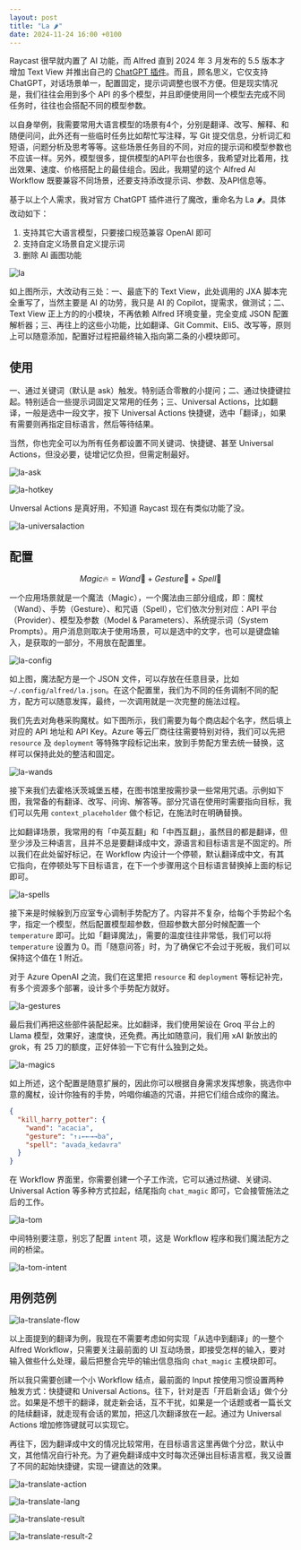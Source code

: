```yaml
---
layout: post
title: "La 🌶️"
date: 2024-11-24 16:00 +0100
---
```


Raycast 很早就内置了 AI 功能，而 Alfred 直到 2024 年 3 月发布的 5.5 版本才增加 Text View 并推出自己的 [ChatGPT 插件](https://github.com/alfredapp/openai-workflow/)。而且，顾名思义，它仅支持 ChatGPT，对话场景单一，配置固定，提示词调整也很不方便。但是现实情况是，我们往往会用到多个 API 的多个模型，并且即便使用同一个模型去完成不同任务时，往往也会搭配不同的模型参数。

以自身举例，我需要常用大语言模型的场景有4个，分别是翻译、改写、解释、和随便问问，此外还有一些临时任务比如帮忙写注释，写 Git 提交信息，分析词汇和短语，问题分析及思考等等。这些场景任务目的不同，对应的提示词和模型参数也不应该一样。另外，模型很多，提供模型的API平台也很多，我希望对比着用，找出效果、速度、价格搭配上的最佳组合。因此，我期望的这个 Alfred AI Workflow 既要兼容不同场景，还要支持添改提示词、参数、及API信息等。

基于以上个人需求，我对官方 ChatGPT 插件进行了魔改，重命名为 La 🌶️。具体改动如下：

1. 支持其它大语言模型，只要接口规范兼容 OpenAI 即可
2. 支持自定义场景自定义提示词
3. 删除 AI 画图功能

![la](/files/2024/11/la.png)

如上图所示，大改动有三处：一、最底下的 Text View，此处调用的 JXA 脚本完全重写了，当然主要是 AI 的功劳，我只是 AI 的 Copilot，提需求，做测试；二、Text View 正上方的的小模块，不再依赖 Alfred 环境变量，完全变成 JSON 配置解析器；三、再往上的这些小功能，比如翻译、Git Commit、Eli5、改写等，原则上可以随意添加，配置好过程把最终输入指向第二条的小模块即可。

## 使用

一、通过关键词（默认是 ask）触发。特别适合零散的小提问；二、通过快捷键拉起。特别适合一些提示词固定又常用的任务；三、Universal Actions，比如翻译，一般是选中一段文字，按下 Universal Actions 快捷键，选中「翻译」，如果有需要则再指定目标语言，然后等待结果。

当然，你也完全可以为所有任务都设置不同关键词、快捷键、甚至 Universal Actions，但没必要，徒增记忆负担，但需定制最好。

![la-ask](/files/2024/11/la-ask.png)

![la-hotkey](/files/2024/11/la-hotkey.png)

Unversal Actions 是真好用，不知道 Raycast 现在有类似功能了没。

![la-universalaction](/files/2024/11/la-universalaction.png)

## 配置

$$ Magic 🔥 = Wand 🥢 + Gesture 🖖 + Spell 📖 $$

一个应用场景就是一个魔法（Magic），一个魔法由三部分组成，即：魔杖（Wand）、手势（Gesture）、和咒语（Spell），它们依次分别对应：API 平台（Provider）、模型及参数（Model & Parameters）、系统提示词（System Prompts）。用户消息则取决于使用场景，可以是选中的文字，也可以是键盘输入，是获取的一部分，不用放在配置里。

![la-config](/files/2024/11/la-config.png)

如上图，魔法配方是一个 JSON 文件，可以存放在任意目录，比如 `~/.config/alfred/la.json`。在这个配置里，我们为不同的任务调制不同的配方，配方可以随意发挥，最终，一次调用就是一次完整的施法过程。

我们先去对角巷采购魔杖。如下图所示，我们需要为每个商店起个名字，然后填上对应的 API 地址和 API Key。Azure 等云厂商往往需要特别对待，我们可以先把 `resource` 及 `deployment` 等特殊字段标记出来，放到手势配方里去统一替换，这样可以保持此处的整洁和固定。

![la-wands](/files/2024/11/la-wands.png)

接下来我们去霍格沃茨城堡五楼，在图书馆里按需抄录一些常用咒语。示例如下图，我常备的有翻译、改写、问询、解答等。部分咒语在使用时需要指向目标，我们可以先用 `context_placeholder` 做个标记，在施法时在明确替换。

比如翻译场景，我常用的有「中英互翻」和「中西互翻」，虽然目的都是翻译，但至少涉及三种语言，且并不总是要翻译成中文，源语言和目标语言是不固定的。所以我们在此处留好标记，在 Workflow 内设计一个停顿，默认翻译成中文，有其它指向，在停顿处写下目标语言，在下一个步骤用这个目标语言替换掉上面的标记即可。

![la-spells](/files/2024/11/la-spells.png)

接下来是时候躲到万应室专心调制手势配方了。内容并不复杂，给每个手势起个名字，指定一个模型，然后配置模型超参数，但超参数大部分时候配置一个 `temperature` 即可。比如「翻译魔法」，需要的温度往往非常低，我们可以将 `temperature` 设置为 0。而「随意问答」时，为了确保它不会过于死板，我们可以保持这个值在 1 附近。

对于 Azure OpenAI 之流，我们在这里把 `resource` 和 `deployment` 等标记补完，有多个资源多个部署，设计多个手势配方就好。

![la-gestures](/files/2024/11/la-gestures.png)

最后我们再把这些部件装配起来。比如翻译，我们使用架设在 Groq 平台上的 Llama 模型，效果好，速度快，还免费。再比如随意问，我们用 xAI 新放出的 grok，有 25 刀的额度，正好体验一下它有什么独到之处。

![la-magics](/files/2024/11/la-magics.png)

如上所述，这个配置是随意扩展的，因此你可以根据自身需求发挥想象，挑选你中意的魔杖，设计你独有的手势，吟唱你编造的咒语，并把它们组合成你的魔法。

```json
{
  "kill_harry_potter": {
    "wand": "acacia",
    "gesture": "↑↓←←→→ba",
    "spell": "avada_kedavra"
  }
}
```

在 Workflow 界面里，你需要创建一个子工作流，它可以通过热键、关键词、Universal Action 等多种方式拉起，结尾指向 `chat_magic` 即可，它会接管施法之后的工作。

![la-tom](/files/2024/11/la-tom.png)

中间特别要注意，别忘了配置 `intent` 项，这是 Workflow 程序和我们魔法配方之间的桥梁。

![la-tom-intent](/files/2024/11/la-tom-intent.png)

## 用例范例

![la-translate-flow](/files/2024/11/la-translate-flow.png)

以上面提到的翻译为例，我现在不需要考虑如何实现「从选中到翻译」的一整个 Alfred Workflow，只需要关注最前面的 UI 互动场景，即接受怎样的输入，要对输入做些什么处理，最后把整合完毕的输出信息指向 `chat_magic` 主模块即可。

所以我只需要创建一个小 Workflow 结点，最前面的 Input 按使用习惯设置两种触发方式：快捷键和 Universal Actions。往下，针对是否「开启新会话」做个分岔。如果是不想干的翻译，就走新会话，互不干扰，如果是一个话题或者一篇长文的陆续翻译，就走现有会话的累加，把这几次翻译放在一起。通过为 Universal Actions 增加修饰键就可以实现它。

再往下，因为翻译成中文的情况比较常用，在目标语言这里再做个分岔，默认中文，其他情况自行补充。为了避免翻译成中文时每次还弹出目标语言框，我又设置了不同的起始快捷键，实现一键直达的效果。

![la-translate-action](/files/2024/11/la-translate-action.png)

![la-translate-lang](/files/2024/11/la-translate-lang.png)

![la-translate-result](/files/2024/11/la-translate-result.png)

![la-translate-result-2](/files/2024/11/la-translate-result-2.png)
